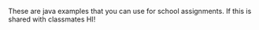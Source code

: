 These are java examples that you can use for school assignments. If this is shared with classmates HI!